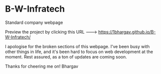 # B-W-Infratech
Standard company webpage

Preview the project by clicking this URL ---> https://1bhargav.github.io/B-W-Infratech/

I apologise for the broken sections of this webpage. I've been busy with other things in life, and it's been hard to focus on web development at the moment.
Rest assured, as a ton of updates are coming soon.

Thanks for cheering me on!
Bhargav
